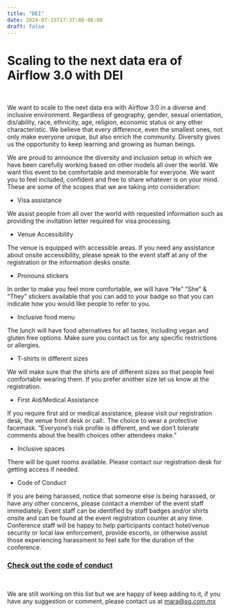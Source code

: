 ```yaml
---
title: "DEI"
date: 2024-07-15T17:37:08-06:00
draft: false
---
```


<h1 class="text-center">Scaling to the next data era of Airflow 3.0 with DEI</h1>

<br>

We want to scale to the next data era with Airflow 3.0 in a diverse and inclusive environment. Regardless of geography, gender, sexual orientation, dis/ability, race, ethnicity, age, religion, economic status or any other characteristic. We believe that every difference, even the smallest ones, not only make everyone unique, but also enrich the community. Diversity gives us the opportunity to keep learning and growing as human beings.

We are proud to announce the diversity and inclusion setup in which we have been carefully working based on other models all over the world. We want this event to be comfortable and memorable for everyone. We want you to feel included, confident and free to share whatever is on your mind. These are some of the scopes that we are taking into consideration:

* Visa assistance

We assist people from all over the world with requested information such as providing the invitation letter required for visa processing.

* Venue Accessibility

The venue is equipped with accessible areas. If you need any assistance about onsite accessibility, please speak to the event staff at any of the registration or the information desks onsite.

* Pronouns stickers

In order to make you feel more comfortable, we will have “He” “She” & “They” stickers available that you can add to your badge so that you can indicate how you would like people to refer to you.

* Inclusive food menu

The lunch will have food alternatives for all tastes, including vegan and gluten free options. Make sure you contact us for any specific restrictions or allergies.

* T-shirts in different sizes

We will make sure that the shirts are of different sizes so that people feel comfortable wearing them. If you prefer another size let us know at the registration.

* First Aid/Medical Assistance

If you require first aid or medical assistance, please visit our registration desk, the venue front desk or call:. The choice to wear a protective facemask. “Everyone’s risk profile is different, and we don’t tolerate comments about the health choices other attendees make.”

* Inclusive spaces

There will be quiet rooms available. Please contact our registration desk for getting access if needed.

* Code of Conduct

If you are being harassed, notice that someone else is being harassed, or have any other concerns, please contact a member of the event staff immediately. Event staff can be identified by staff badges and/or shirts onsite and can be found at the event registration counter at any time. Conference staff will be happy to help participants contact hotel/venue security or local law enforcement, provide escorts, or otherwise assist those experiencing harassment to feel safe for the duration of the conference.

<a href="https://airflowsummit.org/coc/">
<h3 class="text-center">Check out the code of conduct</h3>
</a>

<br>

We are still working on this list but we are happy of keep adding to it, if you have any suggestion or comment, please contact us at mara@sg.com.mx

 


